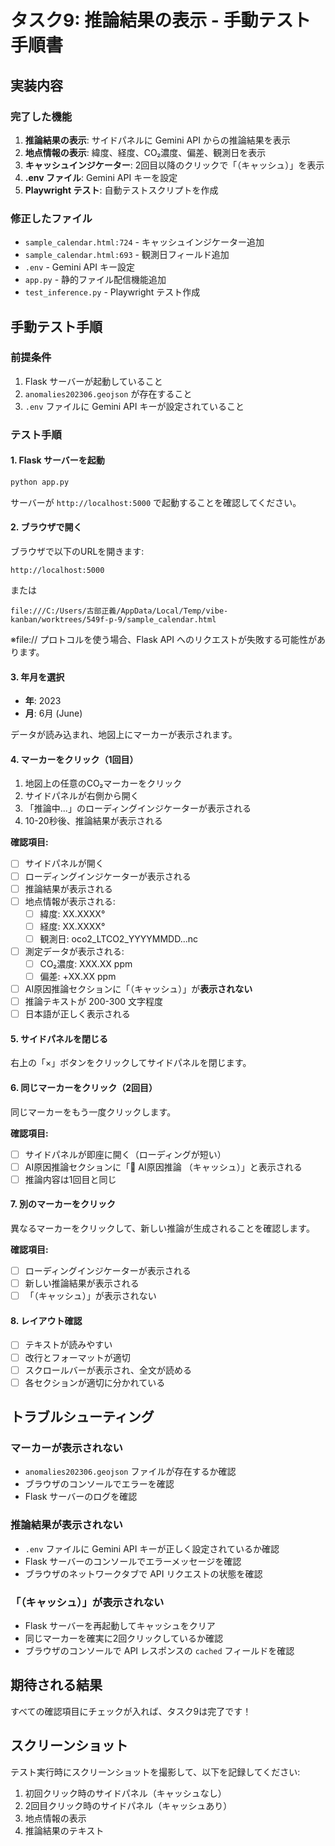 # タスク9: 推論結果の表示 - 手動テスト手順書

## 実装内容

### 完了した機能
1. **推論結果の表示**: サイドパネルに Gemini API からの推論結果を表示
2. **地点情報の表示**: 緯度、経度、CO₂濃度、偏差、観測日を表示
3. **キャッシュインジケーター**: 2回目以降のクリックで「（キャッシュ）」を表示
4. **.env ファイル**: Gemini API キーを設定
5. **Playwright テスト**: 自動テストスクリプトを作成

### 修正したファイル
- `sample_calendar.html:724` - キャッシュインジケーター追加
- `sample_calendar.html:693` - 観測日フィールド追加
- `.env` - Gemini API キー設定
- `app.py` - 静的ファイル配信機能追加
- `test_inference.py` - Playwright テスト作成

## 手動テスト手順

### 前提条件
1. Flask サーバーが起動していること
2. `anomalies202306.geojson` が存在すること
3. `.env` ファイルに Gemini API キーが設定されていること

### テスト手順

#### 1. Flask サーバーを起動
```bash
python app.py
```

サーバーが `http://localhost:5000` で起動することを確認してください。

#### 2. ブラウザで開く
ブラウザで以下のURLを開きます:
```
http://localhost:5000
```

または

```
file:///C:/Users/古部正義/AppData/Local/Temp/vibe-kanban/worktrees/549f-p-9/sample_calendar.html
```

※file:// プロトコルを使う場合、Flask API へのリクエストが失敗する可能性があります。

#### 3. 年月を選択
- **年**: 2023
- **月**: 6月 (June)

データが読み込まれ、地図上にマーカーが表示されます。

#### 4. マーカーをクリック（1回目）
1. 地図上の任意のCO₂マーカーをクリック
2. サイドパネルが右側から開く
3. 「推論中...」のローディングインジケーターが表示される
4. 10-20秒後、推論結果が表示される

**確認項目:**
- [ ] サイドパネルが開く
- [ ] ローディングインジケーターが表示される
- [ ] 推論結果が表示される
- [ ] 地点情報が表示される:
  - [ ] 緯度: XX.XXXX°
  - [ ] 経度: XX.XXXX°
  - [ ] 観測日: oco2_LTCO2_YYYYMMDD...nc
- [ ] 測定データが表示される:
  - [ ] CO₂濃度: XXX.XX ppm
  - [ ] 偏差: +XX.XX ppm
- [ ] AI原因推論セクションに「（キャッシュ）」が**表示されない**
- [ ] 推論テキストが 200-300 文字程度
- [ ] 日本語が正しく表示される

#### 5. サイドパネルを閉じる
右上の「×」ボタンをクリックしてサイドパネルを閉じます。

#### 6. 同じマーカーをクリック（2回目）
同じマーカーをもう一度クリックします。

**確認項目:**
- [ ] サイドパネルが即座に開く（ローディングが短い）
- [ ] AI原因推論セクションに「🤖 AI原因推論 （キャッシュ）」と表示される
- [ ] 推論内容は1回目と同じ

#### 7. 別のマーカーをクリック
異なるマーカーをクリックして、新しい推論が生成されることを確認します。

**確認項目:**
- [ ] ローディングインジケーターが表示される
- [ ] 新しい推論結果が表示される
- [ ] 「（キャッシュ）」が表示されない

#### 8. レイアウト確認
- [ ] テキストが読みやすい
- [ ] 改行とフォーマットが適切
- [ ] スクロールバーが表示され、全文が読める
- [ ] 各セクションが適切に分かれている

## トラブルシューティング

### マーカーが表示されない
- `anomalies202306.geojson` ファイルが存在するか確認
- ブラウザのコンソールでエラーを確認
- Flask サーバーのログを確認

### 推論結果が表示されない
- `.env` ファイルに Gemini API キーが正しく設定されているか確認
- Flask サーバーのコンソールでエラーメッセージを確認
- ブラウザのネットワークタブで API リクエストの状態を確認

### 「（キャッシュ）」が表示されない
- Flask サーバーを再起動してキャッシュをクリア
- 同じマーカーを確実に2回クリックしているか確認
- ブラウザのコンソールで API レスポンスの `cached` フィールドを確認

## 期待される結果

すべての確認項目にチェックが入れば、タスク9は完了です！

## スクリーンショット
テスト実行時にスクリーンショットを撮影して、以下を記録してください:
1. 初回クリック時のサイドパネル（キャッシュなし）
2. 2回目クリック時のサイドパネル（キャッシュあり）
3. 地点情報の表示
4. 推論結果のテキスト
